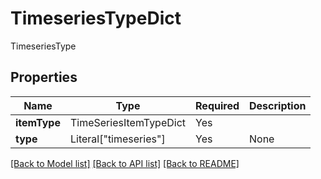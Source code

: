 # TimeseriesTypeDict

TimeseriesType

## Properties
| Name | Type | Required | Description |
| ------------ | ------------- | ------------- | ------------- |
**itemType** | TimeSeriesItemTypeDict | Yes |  |
**type** | Literal["timeseries"] | Yes | None |


[[Back to Model list]](../../../README.md#models-v1-link) [[Back to API list]](../../../README.md#documentation-for-api-endpoints) [[Back to README]](../../../README.md)
